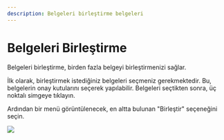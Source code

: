 ```yaml
---
description: Belgeleri birleştirme belgeleri
---
```


# Belgeleri Birleştirme

Belgeleri birleştirme, birden fazla belgeyi birleştirmenizi sağlar.

İlk olarak, birleştirmek istediğiniz belgeleri seçmeniz gerekmektedir. Bu, belgelerin onay kutularını seçerek yapılabilir. Belgeleri seçtikten sonra, üç noktalı simgeye tıklayın.

Ardından bir menü görüntülenecek, en altta bulunan "Birleştir" seçeneğini seçin.

![](https://lh7-us.googleusercontent.com/TV2KGh2Q38KsO5Zi-O-GKp5v42Lam4WSj8I8Ia6KjVj2c4X6vce2nFt7yJYicRWmDwKOHZDxrAsfEYtMpN-9UD2mpJ9Sfs4ueb1AYAOjKngY25JKaeEBPzUwcbrylwQ4jj\_v-jkGZYLey9p9i0LfL-I)
